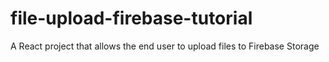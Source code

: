 # file-upload-firebase-tutorial
A React project that allows the end user to upload files to Firebase Storage
